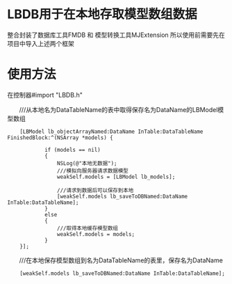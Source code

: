 # LBDB用于在本地存取模型数组数据
整合封装了数据库工具FMDB 和 模型转换工具MJExtension
所以使用前需要先在项目中导入上述两个框架
# 使用方法
在控制器#import "LBDB.h"


        ///从本地名为DataTableName的表中取得保存名为DataName的LBModel模型数组
        
        [LBModel lb_objectArrayNamed:DataName InTable:DataTableName FinishedBlock:^(NSArray *models) {
        
                if (models == nil)
                {
                    NSLog(@"本地无数据");
                    ///模拟向服务器请求数据模型
                    weakSelf.models = [LBModel lb_models];
            
                    ///请求到数据后可以保存到本地
                    [weakSelf.models lb_saveToDBNamed:DataName InTable:DataTableName];
                }
                else
                {
                    ///取得本地缓存模型数组
                    weakSelf.models = models;
                }
        }];
        
        
        ///在本地保存模型数组到名为DataTableName的表里，保存名为DataName
        
        [weakSelf.models lb_saveToDBNamed:DataName InTable:DataTableName];
